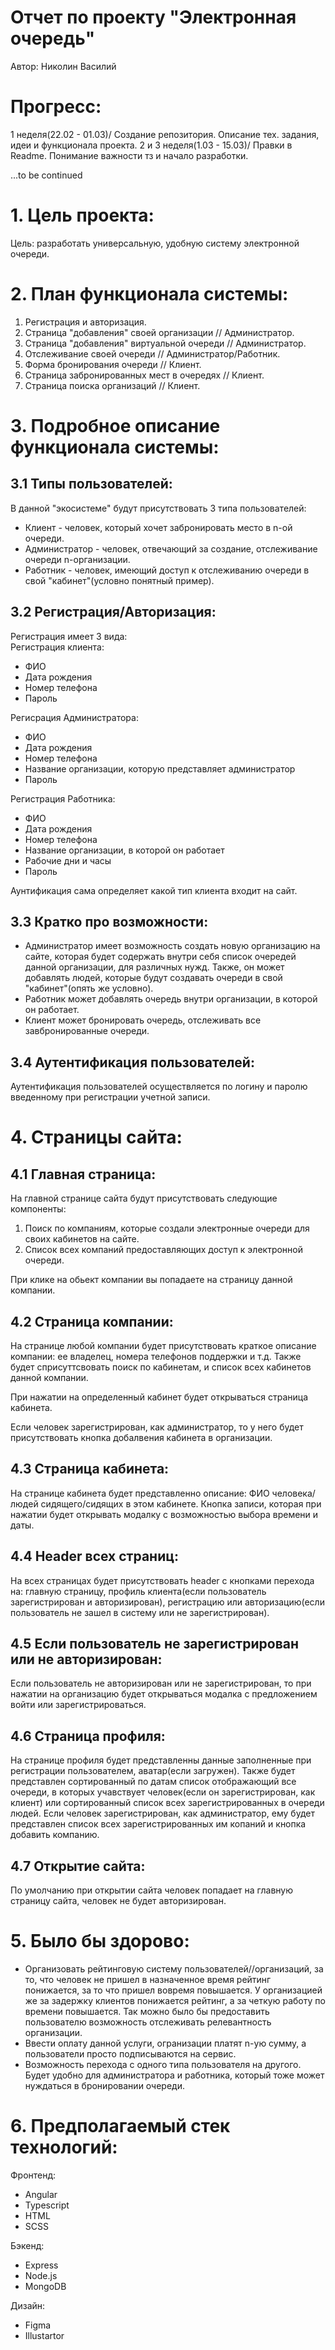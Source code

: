 # Отчет по проекту "Электронная очередь"
Автор: Николин Василий

# Прогресс:
1 неделя(22.02 - 01.03)/ Создание репозитория. Описание тех. задания, идеи и функционала проекта.
2 и 3 неделя(1.03 - 15.03)/ Правки в Readme. Понимание важности тз и начало разработки.

...to be continued

# 1. Цель проекта:
Цель: разработать универсальную, удобную систему электронной очереди.

# 2. План функционала системы: 
 1. Регистрация и авторизация.
 2. Страница "добавления" своей организации // Администратор.
 3. Страница "добавления" виртуальной очереди // Администратор.
 4. Отслеживание своей очереди // Администратор/Работник.
 5. Форма бронирования очереди // Клиент.
 6. Страница забронированных мест в очередях // Клиент.
 7. Страница поиска организаций // Клиент.

# 3. Подробное описание функционала системы:
## 3.1 Типы пользователей:
В данной "экосистеме" будут присутствовать 3 типа пользователей: 
* Клиент - человек, который хочет забронировать место в n-ой очереди.
* Администратор - человек, отвечающий за создание, отслеживание очереди n-организации.
* Работник - человек, имеющий доступ к отслеживанию очереди в свой "кабинет"(условно понятный пример).

## 3.2 Регистрация/Авторизация:
Регистрация имеет 3 вида:  
Регистрация клиента:
* ФИО
* Дата рождения
* Номер телефона
* Пароль

Регисрация Администратора:  
* ФИО
* Дата рождения
* Номер телефона
* Название организации, которую представляет администратор
* Пароль

Регистрация Работника:  
* ФИО
* Дата рождения
* Номер телефона
* Название организации, в которой он работает
* Рабочие дни и часы 
* Пароль

Аунтификация сама определяет какой тип клиента входит на сайт.
 
## 3.3 Кратко про возможности:
* Администратор имеет возможность создать новую организацию на сайте, которая будет содержать внутри себя список очередей данной организации, для различных нужд. Также, он может добавлять людей, которые будут создавать очереди в свой "кабинет"(опять же условно).
* Работник может добавлять очередь внутри организации, в которой он работает.
* Клиент может бронировать очередь, отслеживать все завбронированные очереди.
 
## 3.4 Аутентификация пользователей:
Аутентификация пользователей осуществляется по логину и паролю введенному при регистрации учетной записи.

# 4. Страницы сайта:

## 4.1 Главная страница:
 На главной странице сайта будут присутствовать следующие компоненты:
  1. Поиск по компаниям, которые создали электронные очереди для своих кабинетов на сайте.
  2. Список всех компаний предоставляющих доступ к электронной очереди.
 
 При клике на обьект компании вы попадаете на страницу данной компании.
 
## 4.2 Страница компании:
 На странице любой компании будет присутствовать краткое описание компании: ее владелец, номера телефонов поддержки и т.д. Также будет сприсуттсвовать поиск по кабинетам, и список всех кабинетов данной компании.
 
 При нажатии на определенный кабинет будет открываться страница кабинета.
 
 Если человек зарегистрирован, как администратор, то у него будет присутствовать кнопка добалвения кабинета в организации. 
 
## 4.3 Страница кабинета:
 На странице кабинета будет представленно описание: ФИО человека/людей сидящего/сидящих в этом кабинете. Кнопка записи, которая при нажатии будет открывать модалку с возможностью выбора времени и даты.

## 4.4 Header всех страниц:
 На всех страницах будет присутствовать header с кнопками перехода на: главную страницу, профиль клиента(если пользователь зарегистрирован и авторизирован), регистрацию или авторизацию(если пользователь не зашел в систему или не зарегистрирован).
 
## 4.5 Если пользователь не зарегистрирован или не авторизирован:
 Если пользователь не авторизирован или не зарегистрирован, то при нажатии на организацию будет открываться модалка с предложением войти или зарегистрироваться.
 
## 4.6 Страница профиля: 
 На странице профиля будет представленны данные заполненные при регистрации пользователем, аватар(если загружен). Также будет представлен сортированный по датам список отображающий все очереди, в которых учавствует человек(если он зарегистрирован, как клиент) или  сортированный список всех зарегистрированных в очереди людей.
 Если человек зарегистрирован, как администратор, ему будет представлен список всех зарегистрированных им копаний и кнопка добавить компанию.
 
## 4.7 Открытие сайта: 
 По умолчанию при открытии сайта человек попадает на главную страницу сайта, человек не будет авторизирован.

# 5. Было бы здорово:
* Организовать рейтинговую систему пользователей//организаций, за то, что человек не пришел в назначенное время рейтинг понижается, за то что пришел вовремя повышается. У организацией же за задержку клиентов понижается рейтинг, а за четкую работу по времени повышается. Так можно было бы предоставить пользователю возможность отслеживать релевантность организации.
* Ввести оплату данной услуги, огранизации платят n-ую сумму, а пользователи просто подписываются на сервис.
* Возможность перехода с одного типа пользователя на другого. Будет удобно для администратора и работника, который тоже может нуждаться в бронировании очереди.
 
# 6. Предполагаемый стек технологий:
 Фронтенд:
 * Angular
 * Typescript
 * HTML
 * SCSS 
 
 Бэкенд:
 * Express
 * Node.js
 * MongoDB
 
 Дизайн:
 * Figma
 * Illustartor
